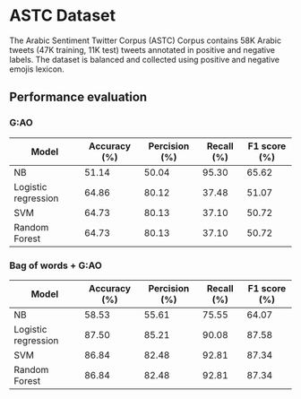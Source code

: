 # ASTC Dataset
The Arabic Sentiment Twitter Corpus (ASTC) Corpus contains 58K Arabic tweets (47K training, 11K test) tweets annotated in positive and negative labels. The dataset is balanced and collected using positive and negative emojis lexicon.

## Performance evaluation
### G:AO
| Model| Accuracy (%) | Percision (%) | Recall (%) | F1 score (%)|
| -| - | - | - | - |
| NB | 51.14 | 50.04 | 95.30 | 65.62 |
| Logistic regression | 64.86 | 80.12 | 37.48 | 51.07 |
| SVM | 64.73 | 80.13 | 37.10 | 50.72 |
| Random Forest | 64.73 | 80.13 | 37.10 | 50.72 |
### Bag of words + G:AO
| Model| Accuracy (%) | Percision (%) | Recall (%) | F1 score (%)|
| -| - | - | - | - |
| NB | 58.53 | 55.61 | 75.55 | 64.07 |
| Logistic regression | 87.50 | 85.21 | 90.08 | 87.58 |
| SVM | 86.84 | 82.48 | 92.81 | 87.34 |
| Random Forest | 86.84 | 82.48 | 92.81 | 87.34 |


